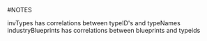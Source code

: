 #NOTES

invTypes has correlations between typeID's and typeNames
industryBlueprints has correlations between blueprints and typeids